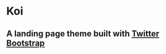 # Koi
## A landing page theme built with [Twitter Bootstrap][1]

  [1]: http://twitter.github.com/bootstrap/